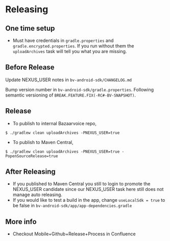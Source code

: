 # Releasing

## One time setup

* Must have credentials in `gradle.properties` and `gradle.encrypted.properties`. If you run
without them the `uploadArchives` task will tell you what you are missing.

## Before Release

Update NEXUS_USER notes in `bv-android-sdk/CHANGELOG.md`

Bump version number in `bv-android-sdk/gradle.properties`. Following semantic versioning of
`BREAK.FEATURE.FIX(-RC#-BV-SNAPSHOT)`.

## Release

* To publish to internal Bazaarvoice repo,

```
$ ./gradlew clean uploadArchives -PNEXUS_USER=true
```

* To publish to Maven Central,

```
$ ./gradlew clean uploadArchives -PNEXUS_USER=true -PopenSourceRelease=true
```

## After Releasing

* If you published to Maven Central you still to login to promote the NEXUS_USER candidate since
our NEXUS_USER task here still does not manage auto releasing.
* If you would like to test a build in the app, change `useLocalSdk = true` to be false in
`bv-android-sdk/app/app-dependencies.gradle`

## More info
* Checkout Mobile+Github+Release+Process in Confluence
